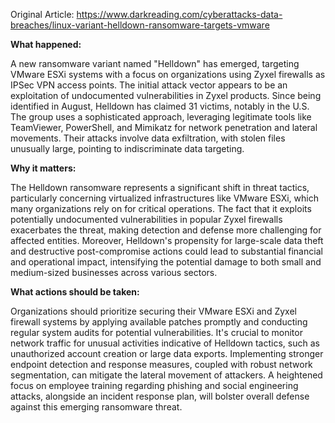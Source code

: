 Original Article: https://www.darkreading.com/cyberattacks-data-breaches/linux-variant-helldown-ransomware-targets-vmware

**What happened:**

A new ransomware variant named "Helldown" has emerged, targeting VMware ESXi systems with a focus on organizations using Zyxel firewalls as IPSec VPN access points. The initial attack vector appears to be an exploitation of undocumented vulnerabilities in Zyxel products. Since being identified in August, Helldown has claimed 31 victims, notably in the U.S. The group uses a sophisticated approach, leveraging legitimate tools like TeamViewer, PowerShell, and Mimikatz for network penetration and lateral movements. Their attacks involve data exfiltration, with stolen files unusually large, pointing to indiscriminate data targeting.

**Why it matters:**

The Helldown ransomware represents a significant shift in threat tactics, particularly concerning virtualized infrastructures like VMware ESXi, which many organizations rely on for critical operations. The fact that it exploits potentially undocumented vulnerabilities in popular Zyxel firewalls exacerbates the threat, making detection and defense more challenging for affected entities. Moreover, Helldown's propensity for large-scale data theft and destructive post-compromise actions could lead to substantial financial and operational impact, intensifying the potential damage to both small and medium-sized businesses across various sectors.

**What actions should be taken:**

Organizations should prioritize securing their VMware ESXi and Zyxel firewall systems by applying available patches promptly and conducting regular system audits for potential vulnerabilities. It's crucial to monitor network traffic for unusual activities indicative of Helldown tactics, such as unauthorized account creation or large data exports. Implementing stronger endpoint detection and response measures, coupled with robust network segmentation, can mitigate the lateral movement of attackers. A heightened focus on employee training regarding phishing and social engineering attacks, alongside an incident response plan, will bolster overall defense against this emerging ransomware threat.